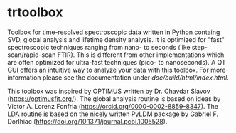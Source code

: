 # trtoolbox
Toolbox for time-resolved spectroscopic data written in Python containg SVD, global analysis and lifetime density analysis. It is optimized for "fast" spectroscopic techniques ranging from nano- to seconds (like step-scan/rapid-scan FTIR). This is different from other implementations which are often optimized for ultra-fast techniques (pico- to nanoseconds). A QT GUI offers an intuitive way to analyze your data with this toolbox. For more information please see the documentation under *doc/build/html/index.html*.

This toolbox was inspired by OPTIMUS written by Dr. Chavdar Slavov (https://optimusfit.org/). The global analysis routine is based on ideas by Victor A. Lorenz Fonfria (https://orcid.org/0000-0002-8859-8347). The LDA routine is based on the nicely written PyLDM package by Gabriel F. Dorlhiac (https://doi.org/10.1371/journal.pcbi.1005528).

